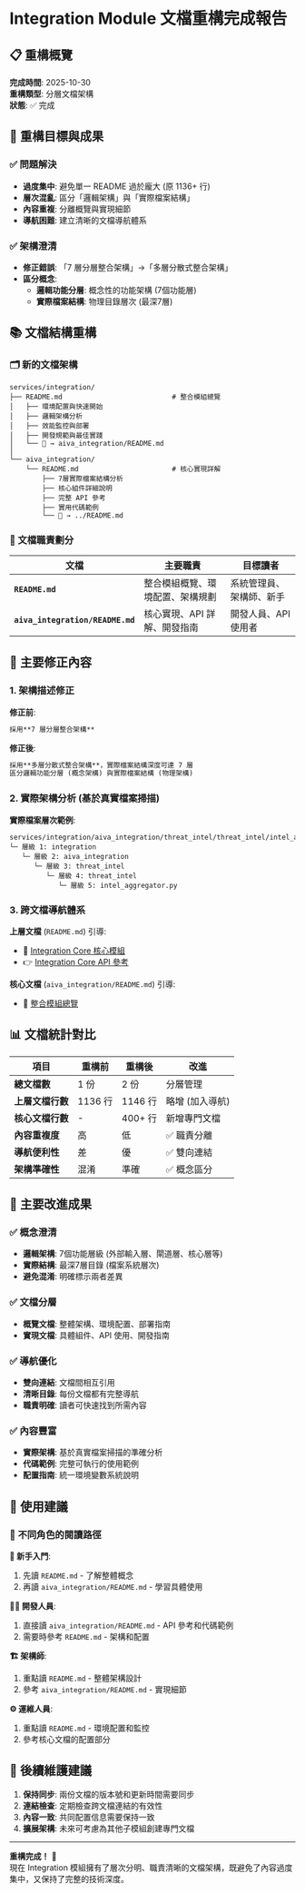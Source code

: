 # Integration Module 文檔重構完成報告

## 📋 重構概覽

**完成時間**: 2025-10-30  
**重構類型**: 分層文檔架構  
**狀態**: ✅ 完成  

## 🎯 重構目標與成果

### ✅ 問題解決
- **過度集中**: 避免單一 README 過於龐大 (原 1136+ 行)
- **層次混亂**: 區分「邏輯架構」與「實際檔案結構」  
- **內容重複**: 分離概覽與實現細節
- **導航困難**: 建立清晰的文檔導航體系

### ✅ 架構澄清
- **修正錯誤**: 「7 層分層整合架構」→「多層分散式整合架構」
- **區分概念**: 
  - **邏輯功能分層**: 概念性的功能架構 (7個功能層)
  - **實際檔案結構**: 物理目錄層次 (最深7層)

## 📚 文檔結構重構

### 🗂️ 新的文檔架構

```
services/integration/
├── README.md                           # 整合模組總覽
│   ├── 環境配置與快速開始
│   ├── 邏輯架構分析 
│   ├── 效能監控與部署
│   ├── 開發規範與最佳實踐
│   └── 🔗 → aiva_integration/README.md
│
└── aiva_integration/
    └── README.md                       # 核心實現詳解
        ├── 7層實際檔案結構分析
        ├── 核心組件詳細說明
        ├── 完整 API 參考
        ├── 實用代碼範例
        └── 🔗 → ../README.md
```

### 📖 文檔職責劃分

| 文檔 | 主要職責 | 目標讀者 |
|------|----------|----------|
| **`README.md`** | 整合模組概覽、環境配置、架構規劃 | 系統管理員、架構師、新手 |
| **`aiva_integration/README.md`** | 核心實現、API 詳解、開發指南 | 開發人員、API 使用者 |

## 🔧 主要修正內容

### 1. **架構描述修正**

**修正前**:
```markdown
採用**7 層分層整合架構**
```

**修正後**:
```markdown
採用**多層分散式整合架構**，實際檔案結構深度可達 7 層
區分邏輯功能分層 (概念架構) 與實際檔案結構 (物理架構)
```

### 2. **實際架構分析** (基於真實檔案掃描)

**實際檔案層次範例**:
```
services/integration/aiva_integration/threat_intel/threat_intel/intel_aggregator.py
└─ 層級 1: integration
   └─ 層級 2: aiva_integration  
      └─ 層級 3: threat_intel
         └─ 層級 4: threat_intel
            └─ 層級 5: intel_aggregator.py
```

### 3. **跨文檔導航體系**

**上層文檔** (`README.md`) 引導:
- 📖 [Integration Core 核心模組](aiva_integration/README.md)
- 👉 [Integration Core API 參考](aiva_integration/README.md#-api-參考)

**核心文檔** (`aiva_integration/README.md`) 引導:
- 🔗 [整合模組總覽](../README.md)

## 📊 文檔統計對比

| 項目 | 重構前 | 重構後 | 改進 |
|------|--------|--------|------|
| **總文檔數** | 1 份 | 2 份 | 分層管理 |
| **上層文檔行數** | 1136 行 | 1146 行 | 略增 (加入導航) |
| **核心文檔行數** | - | 400+ 行 | 新增專門文檔 |
| **內容重複度** | 高 | 低 | ✅ 職責分離 |
| **導航便利性** | 差 | 優 | ✅ 雙向連結 |
| **架構準確性** | 混淆 | 準確 | ✅ 概念區分 |

## 🎯 主要改進成果

### ✅ **概念澄清**
- **邏輯架構**: 7個功能層級 (外部輸入層、閘道層、核心層等)
- **實際結構**: 最深7層目錄 (檔案系統層次)
- **避免混淆**: 明確標示兩者差異

### ✅ **文檔分層**
- **概覽文檔**: 整體架構、環境配置、部署指南
- **實現文檔**: 具體組件、API 使用、開發指南

### ✅ **導航優化**
- **雙向連結**: 文檔間相互引用
- **清晰目錄**: 每份文檔都有完整導航
- **職責明確**: 讀者可快速找到所需內容

### ✅ **內容豐富**
- **實際架構**: 基於真實檔案掃描的準確分析
- **代碼範例**: 完整可執行的使用範例
- **配置指南**: 統一環境變數系統說明

## 🚀 使用建議

### 👥 **不同角色的閱讀路徑**

**🔰 新手入門**:
1. 先讀 `README.md` - 了解整體概念
2. 再讀 `aiva_integration/README.md` - 學習具體使用

**👨‍💻 開發人員**:
1. 直接讀 `aiva_integration/README.md` - API 參考和代碼範例
2. 需要時參考 `README.md` - 架構和配置

**🏗️ 架構師**:
1. 重點讀 `README.md` - 整體架構設計
2. 參考 `aiva_integration/README.md` - 實現細節

**⚙️ 運維人員**:
1. 重點讀 `README.md` - 環境配置和監控
2. 參考核心文檔的配置部分

## 📝 後續維護建議

1. **保持同步**: 兩份文檔的版本號和更新時間需要同步
2. **連結檢查**: 定期檢查跨文檔連結的有效性  
3. **內容一致**: 共同配置信息需要保持一致
4. **擴展架構**: 未來可考慮為其他子模組創建專門文檔

---

**重構完成！** 🎉  
現在 Integration 模組擁有了層次分明、職責清晰的文檔架構，既避免了內容過度集中，又保持了完整的技術深度。